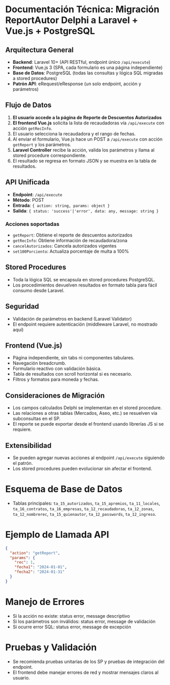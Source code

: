 # Documentación Técnica: Migración ReportAutor Delphi a Laravel + Vue.js + PostgreSQL

## Arquitectura General
- **Backend**: Laravel 10+ (API RESTful, endpoint único `/api/execute`)
- **Frontend**: Vue.js 3 (SPA, cada formulario es una página independiente)
- **Base de Datos**: PostgreSQL (todas las consultas y lógica SQL migradas a stored procedures)
- **Patrón API**: eRequest/eResponse (un solo endpoint, acción y parámetros)

## Flujo de Datos
1. **El usuario accede a la página de Reporte de Descuentos Autorizados**
2. **El frontend Vue.js** solicita la lista de recaudadoras vía `/api/execute` con acción `getRecInfo`.
3. El usuario selecciona la recaudadora y el rango de fechas.
4. Al enviar el formulario, Vue.js hace un POST a `/api/execute` con acción `getReport` y los parámetros.
5. **Laravel Controller** recibe la acción, valida los parámetros y llama al stored procedure correspondiente.
6. El resultado se regresa en formato JSON y se muestra en la tabla de resultados.

## API Unificada
- **Endpoint**: `/api/execute`
- **Método**: POST
- **Entrada**: `{ action: string, params: object }`
- **Salida**: `{ status: 'success'|'error', data: any, message: string }`

### Acciones soportadas
- `getReport`: Obtiene el reporte de descuentos autorizados
- `getRecInfo`: Obtiene información de recaudadora/zona
- `cancelAutorizados`: Cancela autorizados vigentes
- `set100Porciento`: Actualiza porcentaje de multa a 100%

## Stored Procedures
- Toda la lógica SQL se encapsula en stored procedures PostgreSQL.
- Los procedimientos devuelven resultados en formato tabla para fácil consumo desde Laravel.

## Seguridad
- Validación de parámetros en backend (Laravel Validator)
- El endpoint requiere autenticación (middleware Laravel, no mostrado aquí)

## Frontend (Vue.js)
- Página independiente, sin tabs ni componentes tabulares.
- Navegación breadcrumb.
- Formulario reactivo con validación básica.
- Tabla de resultados con scroll horizontal si es necesario.
- Filtros y formatos para moneda y fechas.

## Consideraciones de Migración
- Los campos calculados Delphi se implementan en el stored procedure.
- Las relaciones a otras tablas (Mercados, Aseo, etc.) se resuelven vía subconsultas en el SP.
- El reporte se puede exportar desde el frontend usando librerías JS si se requiere.

## Extensibilidad
- Se pueden agregar nuevas acciones al endpoint `/api/execute` siguiendo el patrón.
- Los stored procedures pueden evolucionar sin afectar el frontend.

# Esquema de Base de Datos
- Tablas principales: `ta_15_autorizados`, `ta_15_apremios`, `ta_11_locales`, `ta_16_contratos`, `ta_16_empresas`, `ta_12_recaudadoras`, `ta_12_zonas`, `ta_12_nombrerec`, `ta_15_quienautor`, `ta_12_passwords`, `ta_12_ingreso`.

# Ejemplo de Llamada API
```json
{
  "action": "getReport",
  "params": {
    "rec": 1,
    "fecha1": "2024-01-01",
    "fecha2": "2024-01-31"
  }
}
```

# Manejo de Errores
- Si la acción no existe: status error, message descriptivo
- Si los parámetros son inválidos: status error, message de validación
- Si ocurre error SQL: status error, message de excepción

# Pruebas y Validación
- Se recomienda pruebas unitarias de los SP y pruebas de integración del endpoint.
- El frontend debe manejar errores de red y mostrar mensajes claros al usuario.
